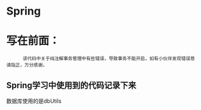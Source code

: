 # Spring
# 写在前面：
          该代码中关于纯注解事务管理中有些错误，导致事务不能开启，如有小伙伴发现错误恳请指正，万分感谢。
## Spring学习中使用到的代码记录下来
   数据库使用的是dbUtils
